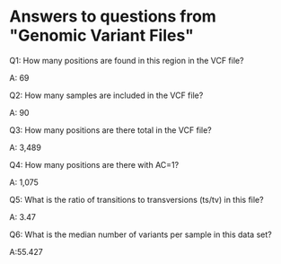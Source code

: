 # Answers to questions from "Genomic Variant Files"

Q1: How many positions are found in this region in the VCF file?

A: 69

Q2: How many samples are included in the VCF file?

A: 90

Q3: How many positions are there total in the VCF file?

A: 3,489


Q4: How many positions are there with AC=1? 

A: 1,075

Q5: What is the ratio of transitions to transversions (ts/tv) in this file?

A: 3.47

Q6: What is the median number of variants per sample in this data set?

A:55.427
